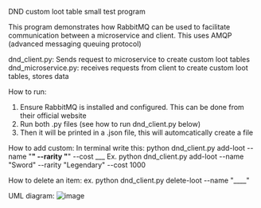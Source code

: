 DND custom loot table small test program

This program demonstrates how RabbitMQ can be used to facilitate communication between a microservice and client. This uses AMQP (advanced messaging queuing protocol)

dnd_client.py: Sends request to microservice to create custom loot tables
dnd_microservice.py: receives requests from client to create custom loot tables, stores data

How to run:
1. Ensure RabbitMQ is installed and configured. This can be done from their official website
2. Run both .py files (see how to run dnd_client.py below)
3. Then it will be printed in a .json file, this will automcatically create a file

How to add custom:
In terminal write this: python dnd_client.py add-loot --name "____" --rarity "____" --cost ___
Ex.  python dnd_client.py add-loot --name "Sword" --rarity "Legendary" --cost 1000

How to delete an item:
ex. python dnd_client.py delete-loot --name "____"

UML diagram:
![image](https://github.com/ashleykmm1/partner-project1/assets/130413779/49912539-5f02-40f7-b19f-e4ccfbafa1d2)

